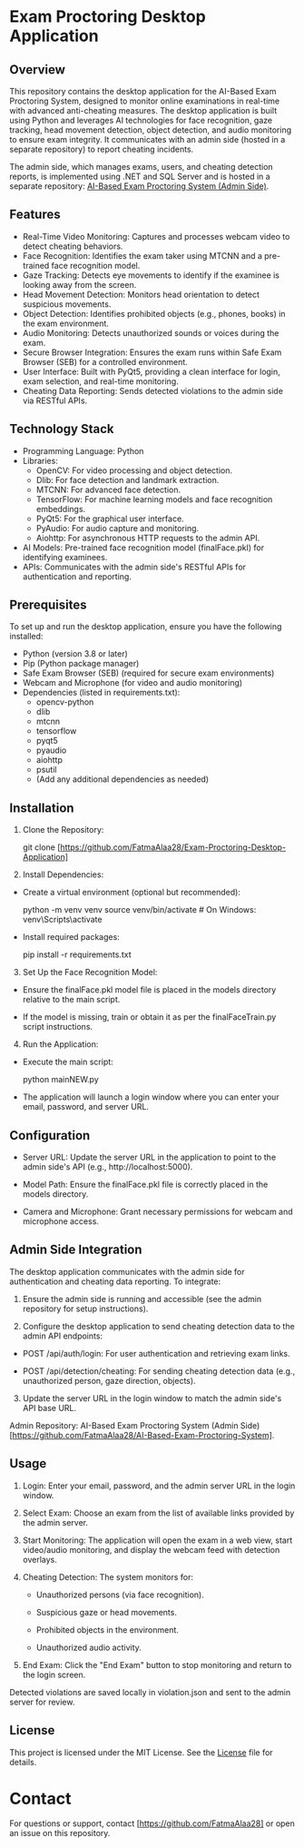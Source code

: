 # Exam Proctoring Desktop Application

## Overview

This repository contains the desktop application for the AI-Based Exam Proctoring System, designed to monitor online examinations in real-time with advanced anti-cheating measures. The desktop application is built using Python and leverages AI technologies for face recognition, gaze tracking, head movement detection, object detection, and audio monitoring to ensure exam integrity. It communicates with an admin side (hosted in a separate repository) to report cheating incidents.

The admin side, which manages exams, users, and cheating detection reports, is implemented using .NET and SQL Server and is hosted in a separate repository: [AI-Based Exam Proctoring System (Admin Side)](https://github.com/FatmaAlaa28/AI-Based-Exam-Proctoring-System).

## Features

- Real-Time Video Monitoring: Captures and processes webcam video to detect cheating behaviors.
- Face Recognition: Identifies the exam taker using MTCNN and a pre-trained face recognition model.
- Gaze Tracking: Detects eye movements to identify if the examinee is looking away from the screen.
- Head Movement Detection: Monitors head orientation to detect suspicious movements.
- Object Detection: Identifies prohibited objects (e.g., phones, books) in the exam environment.
- Audio Monitoring: Detects unauthorized sounds or voices during the exam.
- Secure Browser Integration: Ensures the exam runs within Safe Exam Browser (SEB) for a controlled environment.
- User Interface: Built with PyQt5, providing a clean interface for login, exam selection, and real-time monitoring.
- Cheating Data Reporting: Sends detected violations to the admin side via RESTful APIs.

## Technology Stack

- Programming Language: Python
- Libraries:
  - OpenCV: For video processing and object detection.
  - Dlib: For face detection and landmark extraction.
  - MTCNN: For advanced face detection.
  - TensorFlow: For machine learning models and face recognition embeddings.
  - PyQt5: For the graphical user interface.
  - PyAudio: For audio capture and monitoring.
  - Aiohttp: For asynchronous HTTP requests to the admin API.
- AI Models: Pre-trained face recognition model (finalFace.pkl) for identifying examinees.
- APIs: Communicates with the admin side's RESTful APIs for authentication and reporting.

## Prerequisites

To set up and run the desktop application, ensure you have the following installed:

- Python (version 3.8 or later)
- Pip (Python package manager)
- Safe Exam Browser (SEB) (required for secure exam environments)
- Webcam and Microphone (for video and audio monitoring)
- Dependencies (listed in requirements.txt):
  - opencv-python
  - dlib
  - mtcnn
  - tensorflow
  - pyqt5
  - pyaudio
  - aiohttp
  - psutil
  - (Add any additional dependencies as needed)

## Installation

1. Clone the Repository:

    git clone [https://github.com/FatmaAlaa28/Exam-Proctoring-Desktop-Application]
    
2. Install Dependencies:

- Create a virtual environment (optional but recommended):

    python -m venv venv
    source venv/bin/activate  # On Windows: venv\Scripts\activate
  
- Install required packages:

    pip install -r requirements.txt
  
3. Set Up the Face Recognition Model:

- Ensure the finalFace.pkl model file is placed in the models directory relative to the main script.
  
- If the model is missing, train or obtain it as per the finalFaceTrain.py script instructions.
  
4. Run the Application:

- Execute the main script:

    python mainNEW.py
  
- The application will launch a login window where you can enter your email, password, and server URL.

## Configuration
- Server URL: Update the server URL in the application to point to the admin side's API (e.g., http://localhost:5000).
  
- Model Path: Ensure the finalFace.pkl file is correctly placed in the models directory.
  
- Camera and Microphone: Grant necessary permissions for webcam and microphone access.

## Admin Side Integration
The desktop application communicates with the admin side for authentication and cheating data reporting. To integrate:

1. Ensure the admin side is running and accessible (see the admin repository for setup instructions).
   
2. Configure the desktop application to send cheating detection data to the admin API endpoints:
   
  - POST /api/auth/login: For user authentication and retrieving exam links.
    
  - POST /api/detection/cheating: For sending cheating detection data (e.g., unauthorized person, gaze direction, objects).
    
3. Update the server URL in the login window to match the admin side's API base URL.
   
Admin Repository: AI-Based Exam Proctoring System (Admin Side)[https://github.com/FatmaAlaa28/AI-Based-Exam-Proctoring-System].

## Usage
1. Login: Enter your email, password, and the admin server URL in the login window.
  
2. Select Exam: Choose an exam from the list of available links provided by the admin server.
  
3. Start Monitoring: The application will open the exam in a web view, start video/audio monitoring, and display the webcam feed with detection overlays.
  
4. Cheating Detection: The system monitors for:
   
    - Unauthorized persons (via face recognition).
      
    - Suspicious gaze or head movements.
      
    - Prohibited objects in the environment.
      
    - Unauthorized audio activity.
      
5. End Exam: Click the "End Exam" button to stop monitoring and return to the login screen.
   
Detected violations are saved locally in violation.json and sent to the admin server for review.

## License
This project is licensed under the MIT License. See the [License](/LICENSE) file for details.
# Contact
For questions or support, contact [https://github.com/FatmaAlaa28] or open an issue on this repository.
